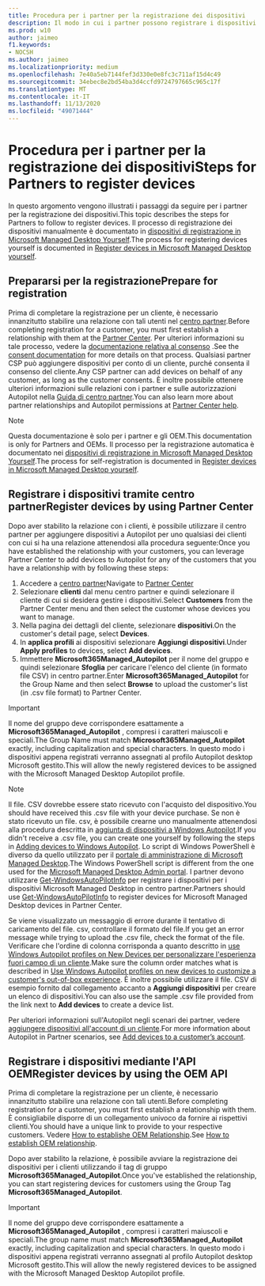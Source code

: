 ```yaml
---
title: Procedura per i partner per la registrazione dei dispositivi
description: Il modo in cui i partner possono registrare i dispositivi in modo che possano essere gestiti da Microsoft Managed Desktop
ms.prod: w10
author: jaimeo
f1.keywords:
- NOCSH
ms.author: jaimeo
ms.localizationpriority: medium
ms.openlocfilehash: 7e40a5eb7144fef3d330e0e8fc3c711af15d4c49
ms.sourcegitcommit: 34ebec8e2bd54ba3d4ccfd9724797665c965c17f
ms.translationtype: MT
ms.contentlocale: it-IT
ms.lasthandoff: 11/13/2020
ms.locfileid: "49071444"
---
```

# <a name="steps-for-partners-to-register-devices"></a><span data-ttu-id="42528-103">Procedura per i partner per la registrazione dei dispositivi</span><span class="sxs-lookup"><span data-stu-id="42528-103">Steps for Partners to register devices</span></span>


<span data-ttu-id="42528-104">In questo argomento vengono illustrati i passaggi da seguire per i partner per la registrazione dei dispositivi.</span><span class="sxs-lookup"><span data-stu-id="42528-104">This topic describes the steps for Partners to follow to register devices.</span></span> <span data-ttu-id="42528-105">Il processo di registrazione dei dispositivi manualmente è documentato in [dispositivi di registrazione in Microsoft Managed Desktop Yourself](register-devices-self.md).</span><span class="sxs-lookup"><span data-stu-id="42528-105">The process for registering devices yourself is documented in [Register devices in Microsoft Managed Desktop yourself](register-devices-self.md).</span></span>



## <a name="prepare-for-registration"></a><span data-ttu-id="42528-106">Prepararsi per la registrazione</span><span class="sxs-lookup"><span data-stu-id="42528-106">Prepare for registration</span></span> 
<span data-ttu-id="42528-107">Prima di completare la registrazione per un cliente, è necessario innanzitutto stabilire una relazione con tali utenti nel [centro partner](https://partner.microsoft.com/dashboard).</span><span class="sxs-lookup"><span data-stu-id="42528-107">Before completing registration for a customer, you must first establish a relationship with them at the [Partner Center](https://partner.microsoft.com/dashboard).</span></span> <span data-ttu-id="42528-108">Per ulteriori informazioni su tale processo, vedere la [documentazione relativa al consenso](https://docs.microsoft.com/windows/deployment/windows-autopilot/registration-auth#csp-authorization) .</span><span class="sxs-lookup"><span data-stu-id="42528-108">See the [consent documentation](https://docs.microsoft.com/windows/deployment/windows-autopilot/registration-auth#csp-authorization) for more details on that process.</span></span> <span data-ttu-id="42528-109">Qualsiasi partner CSP può aggiungere dispositivi per conto di un cliente, purché consenta il consenso del cliente.</span><span class="sxs-lookup"><span data-stu-id="42528-109">Any CSP partner can add devices on behalf of any customer, as long as the customer consents.</span></span> <span data-ttu-id="42528-110">È inoltre possibile ottenere ulteriori informazioni sulle relazioni con i partner e sulle autorizzazioni Autopilot nella [Guida di centro partner](https://docs.microsoft.com/partner-center/customers_revoke_admin_privileges#windows-autopilot).</span><span class="sxs-lookup"><span data-stu-id="42528-110">You can also learn more about partner relationships and Autopilot permissions at [Partner Center help](https://docs.microsoft.com/partner-center/customers_revoke_admin_privileges#windows-autopilot).</span></span>


> [!NOTE]
> <span data-ttu-id="42528-111">Questa documentazione è solo per i partner e gli OEM.</span><span class="sxs-lookup"><span data-stu-id="42528-111">This documentation is only for Partners and OEMs.</span></span> <span data-ttu-id="42528-112">Il processo per la registrazione automatica è documentato nei [dispositivi di registrazione in Microsoft Managed Desktop Yourself](register-devices-self.md).</span><span class="sxs-lookup"><span data-stu-id="42528-112">The process for self-registration is documented in [Register devices in Microsoft Managed Desktop yourself](register-devices-self.md).</span></span>


## <a name="register-devices-by-using-partner-center"></a><span data-ttu-id="42528-113">Registrare i dispositivi tramite centro partner</span><span class="sxs-lookup"><span data-stu-id="42528-113">Register devices by using Partner Center</span></span>

<span data-ttu-id="42528-114">Dopo aver stabilito la relazione con i clienti, è possibile utilizzare il centro partner per aggiungere dispositivi a Autopilot per uno qualsiasi dei clienti con cui si ha una relazione attenendosi alla procedura seguente:</span><span class="sxs-lookup"><span data-stu-id="42528-114">Once you have established the relationship with your customers, you can leverage Partner Center to add devices to Autopilot for any of the customers that you have a relationship with by following these steps:</span></span>

1. <span data-ttu-id="42528-115">Accedere a [centro partner](https://partner.microsoft.com/dashboard)</span><span class="sxs-lookup"><span data-stu-id="42528-115">Navigate to [Partner Center](https://partner.microsoft.com/dashboard)</span></span>
2. <span data-ttu-id="42528-116">Selezionare **clienti** dal menu centro partner e quindi selezionare il cliente di cui si desidera gestire i dispositivi.</span><span class="sxs-lookup"><span data-stu-id="42528-116">Select **Customers** from the Partner Center menu and then select the customer whose devices you want to manage.</span></span>
3. <span data-ttu-id="42528-117">Nella pagina dei dettagli del cliente, selezionare **dispositivi**.</span><span class="sxs-lookup"><span data-stu-id="42528-117">On the customer's detail page, select **Devices**.</span></span>
4. <span data-ttu-id="42528-118">In **applica profili** ai dispositivi selezionare **Aggiungi dispositivi**.</span><span class="sxs-lookup"><span data-stu-id="42528-118">Under **Apply profiles** to devices, select **Add devices**.</span></span>
5. <span data-ttu-id="42528-119">Immettere **Microsoft365Managed_Autopilot** per il nome del gruppo e quindi selezionare **Sfoglia** per caricare l'elenco del cliente (in formato file CSV) in centro partner.</span><span class="sxs-lookup"><span data-stu-id="42528-119">Enter **Microsoft365Managed_Autopilot** for the Group Name and then select **Browse** to upload the customer's list (in .csv file format) to Partner Center.</span></span>


> [!IMPORTANT]
> <span data-ttu-id="42528-120">Il nome del gruppo deve corrispondere esattamente a **Microsoft365Managed_Autopilot** , compresi i caratteri maiuscoli e speciali.</span><span class="sxs-lookup"><span data-stu-id="42528-120">The Group Name must match **Microsoft365Managed_Autopilot** exactly, including capitalization and special characters.</span></span> <span data-ttu-id="42528-121">In questo modo i dispositivi appena registrati verranno assegnati al profilo Autopilot desktop Microsoft gestito.</span><span class="sxs-lookup"><span data-stu-id="42528-121">This will allow the newly registered devices to be assigned with the Microsoft Managed Desktop Autopilot profile.</span></span>

>[!NOTE]
> <span data-ttu-id="42528-122">Il file. CSV dovrebbe essere stato ricevuto con l'acquisto del dispositivo.</span><span class="sxs-lookup"><span data-stu-id="42528-122">You should have received this .csv file with your device purchase.</span></span> <span data-ttu-id="42528-123">Se non è stato ricevuto un file. csv, è possibile crearne uno manualmente attenendosi alla procedura descritta in [aggiunta di dispositivi a Windows Autopilot](https://docs.microsoft.com/windows/deployment/windows-autopilot/add-devices#collecting-the-hardware-id-from-existing-devices-using-powershell).</span><span class="sxs-lookup"><span data-stu-id="42528-123">If you didn't receive a .csv file, you can create one yourself by following the steps in [Adding devices to Windows Autopilot](https://docs.microsoft.com/windows/deployment/windows-autopilot/add-devices#collecting-the-hardware-id-from-existing-devices-using-powershell).</span></span> <span data-ttu-id="42528-124">Lo script di Windows PowerShell è diverso da quello utilizzato per il [portale di amministrazione di Microsoft Managed Desktop](https://docs.microsoft.com/microsoft-365/managed-desktop/get-started/register-devices-self?view=o365-worldwide#obtain-the-hardware-hash).</span><span class="sxs-lookup"><span data-stu-id="42528-124">The Windows PowerShell script is different from the one used for the [Microsoft Managed Desktop Admin portal](https://docs.microsoft.com/microsoft-365/managed-desktop/get-started/register-devices-self?view=o365-worldwide#obtain-the-hardware-hash).</span></span> <span data-ttu-id="42528-125">I partner devono utilizzare [Get-WindowsAutoPilotInfo](https://www.powershellgallery.com/packages/Get-WindowsAutoPilotInfo) per registrare i dispositivi per i dispositivi Microsoft Managed Desktop in centro partner.</span><span class="sxs-lookup"><span data-stu-id="42528-125">Partners should use [Get-WindowsAutoPilotInfo](https://www.powershellgallery.com/packages/Get-WindowsAutoPilotInfo) to register devices for Microsoft Managed Desktop devices in Partner Center.</span></span>

<span data-ttu-id="42528-126">Se viene visualizzato un messaggio di errore durante il tentativo di caricamento del file. csv, controllare il formato del file.</span><span class="sxs-lookup"><span data-stu-id="42528-126">If you get an error message while trying to upload the .csv file, check the format of the file.</span></span> <span data-ttu-id="42528-127">Verificare che l'ordine di colonna corrisponda a quanto descritto in [use Windows Autopilot profiles on New Devices per personalizzare l'esperienza fuori campo di un cliente](https://docs.microsoft.com/partner-center/autopilot#add-devices-to-a-customers-account).</span><span class="sxs-lookup"><span data-stu-id="42528-127">Make sure the column order matches what is described in [Use Windows Autopilot profiles on new devices to customize a customer's out-of-box experience](https://docs.microsoft.com/partner-center/autopilot#add-devices-to-a-customers-account).</span></span> <span data-ttu-id="42528-128">È inoltre possibile utilizzare il file. CSV di esempio fornito dal collegamento accanto a **Aggiungi dispositivi** per creare un elenco di dispositivi.</span><span class="sxs-lookup"><span data-stu-id="42528-128">You can also use the sample .csv file provided from the link next to **Add devices** to create a device list.</span></span> 

<span data-ttu-id="42528-129">Per ulteriori informazioni sull'Autopilot negli scenari dei partner, vedere [aggiungere dispositivi all'account di un cliente](https://docs.microsoft.com/partner-center/autopilot#add-devices-to-a-customers-account).</span><span class="sxs-lookup"><span data-stu-id="42528-129">For more information about Autopilot in Partner scenarios, see [Add devices to a customer’s account](https://docs.microsoft.com/partner-center/autopilot#add-devices-to-a-customers-account).</span></span>


## <a name="register-devices-by-using-the-oem-api"></a><span data-ttu-id="42528-130">Registrare i dispositivi mediante l'API OEM</span><span class="sxs-lookup"><span data-stu-id="42528-130">Register devices by using the OEM API</span></span>

<span data-ttu-id="42528-131">Prima di completare la registrazione per un cliente, è necessario innanzitutto stabilire una relazione con tali utenti.</span><span class="sxs-lookup"><span data-stu-id="42528-131">Before completing registration for a customer, you must first establish a relationship with them.</span></span> <span data-ttu-id="42528-132">È consigliabile disporre di un collegamento univoco da fornire ai rispettivi clienti.</span><span class="sxs-lookup"><span data-stu-id="42528-132">You should have a unique link to provide to your respective customers.</span></span> <span data-ttu-id="42528-133">Vedere [How to establishe OEM Relationship](https://docs.microsoft.com/windows/deployment/windows-autopilot/registration-auth#oem-authorization).</span><span class="sxs-lookup"><span data-stu-id="42528-133">See [How to establish OEM relationship](https://docs.microsoft.com/windows/deployment/windows-autopilot/registration-auth#oem-authorization).</span></span>

<span data-ttu-id="42528-134">Dopo aver stabilito la relazione, è possibile avviare la registrazione dei dispositivi per i clienti utilizzando il tag di gruppo **Microsoft365Managed_Autopilot**.</span><span class="sxs-lookup"><span data-stu-id="42528-134">Once you've established the relationship, you can start registering devices for customers using the Group Tag **Microsoft365Managed_Autopilot**.</span></span>

> [!IMPORTANT]
> <span data-ttu-id="42528-135">Il nome del gruppo deve corrispondere esattamente a **Microsoft365Managed_Autopilot** , compresi i caratteri maiuscoli e speciali.</span><span class="sxs-lookup"><span data-stu-id="42528-135">The group name must match **Microsoft365Managed_Autopilot** exactly, including capitalization and special characters.</span></span> <span data-ttu-id="42528-136">In questo modo i dispositivi appena registrati verranno assegnati al profilo Autopilot desktop Microsoft gestito.</span><span class="sxs-lookup"><span data-stu-id="42528-136">This will allow the newly registered devices to be assigned with the Microsoft Managed Desktop Autopilot profile.</span></span>

